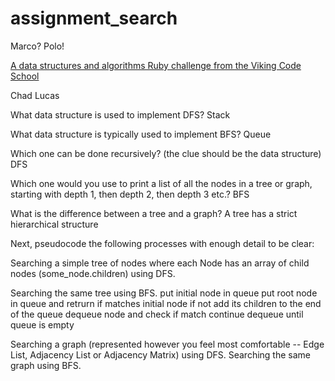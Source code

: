 # assignment_search
Marco?  Polo!

[A data structures and algorithms Ruby challenge from the Viking Code School](http://www.vikingcodeschool.com)

Chad Lucas

What data structure is used to implement DFS?
Stack

What data structure is typically used to implement BFS?
Queue

Which one can be done recursively? (the clue should be the data structure)
DFS

Which one would you use to print a list of all the nodes in a tree or graph, starting with depth 1, then depth 2, then depth 3 etc.?
BFS

What is the difference between a tree and a graph?
A tree has a strict hierarchical structure

Next, pseudocode the following processes with enough detail to be clear:

Searching a simple tree of nodes where each Node has an array of child nodes (some_node.children) using DFS.

Searching the same tree using BFS.
put initial node in queue
put root node in queue and retrurn if matches initial node
if not add its children to the end of the queue
dequeue node and check if match continue dequeue until queue is empty

Searching a graph (represented however you feel most comfortable -- Edge List, Adjacency List or Adjacency Matrix) using DFS.
Searching the same graph using BFS.
